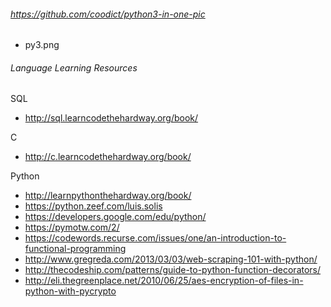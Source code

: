 ###### https://github.com/coodict/python3-in-one-pic
* py3.png

###### Language Learning Resources

SQL
* http://sql.learncodethehardway.org/book/

C
* http://c.learncodethehardway.org/book/

Python
* http://learnpythonthehardway.org/book/
* https://python.zeef.com/luis.solis
* https://developers.google.com/edu/python/
* https://pymotw.com/2/
* https://codewords.recurse.com/issues/one/an-introduction-to-functional-programming
* http://www.gregreda.com/2013/03/03/web-scraping-101-with-python/
* http://thecodeship.com/patterns/guide-to-python-function-decorators/
* http://eli.thegreenplace.net/2010/06/25/aes-encryption-of-files-in-python-with-pycrypto

